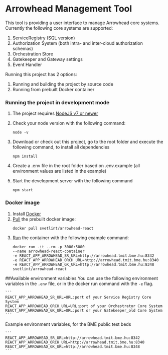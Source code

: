 # Arrowhead Management Tool

This tool is providing a user interface to manage Arrowhead core systems. Currently the following core systems are supported:
1. ServiceRegistry (SQL version)
2. Authorization System (both intra- and inter-cloud authorization schemas)
3. Orchestration Store
4. Gatekeeper and Gateway settings
5. Event Handler


Running this project has 2 options:
1. Running and building the project by source code
2. Running from prebuilt Docker container

### Running the project in development mode
1. The project requires [NodeJS v7 or newer](https://nodejs.org/en/download/)
2. Check your node version with the following command:
    ```
    node -v
    ```

3. Download or check out this project, go to the root folder and execute the following command, to install all dependencies
    ```
    npm install
    ```
4. Create a .env file in the root folder based on .env.example (all environment values are listed in the example)
5. Start the development server with the following command
    ```
    npm start
    ```

### Docker image
1. Install [Docker](https://docs.docker.com/install/)
2. [Pull](https://docs.docker.com/engine/reference/commandline/pull/) the prebuilt docker image:
    ```
    docker pull svetlint/arrowhead-react
    ```
3. [Run](https://docs.docker.com/engine/reference/commandline/run/) the container with the following example command:
    ```
    docker run -it --rm -p 3000:5000 
    --name arrowhead-react-container 
    -e REACT_APP_ARROWHEAD_SR_URL=http://arrowhead.tmit.bme.hu:8342 
    -e REACT_APP_ARROWHEAD_ORCH_URL=http://arrowhead.tmit.bme.hu:8340 
    -e REACT_APP_ARROWHEAD_GK_URL=http://arrowhead.tmit.bme.hu:8348 
    svetlint/arrowhead-react
    ```

##Available environment variables
   You can use the following environment variables in the `.env` file, or in the docker run command with the `-e` flag.
   
    ```
    REACT_APP_ARROWHEAD_SR_URL=URL:port of your Service Registry Core System
    REACT_APP_ARROWHEAD_ORCH_URL=URL:port of your Orchestrator Core System
    REACT_APP_ARROWHEAD_GK_URL=URL:port or your Gatekeeper_old Core System
    ```
Example environment variables, for the BME public test beds

    ```
    REACT_APP_ARROWHEAD_SR_URL=http://arrowhead.tmit.bme.hu:8342
    REACT_APP_ARROWHEAD_ORCH_URL=http://arrowhead.tmit.bme.hu:8340
    REACT_APP_ARROWHEAD_GK_URL=http://arrowhead.tmit.bme.hu:8348
    ```    
    
